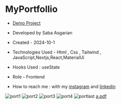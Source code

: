 # MyPortfollio
















- [Demo Project](https://sabaasgarian.vercel.app/)

- Developed by Saba Asgarian

- Created - 2024-10-1

- Technologies Used - Html , Css , Tailwind , JavaScript,Nextjs,React,MaterialUi

- Hooks Used : useState 

- Role - Frontend

- How to reach me : with my [instagram](https://www.instagram.com/saba_asgarian_web?igsh=M2Z2dTU3cHFmeW1o&utm_source=qr) and [linkedin](https://www.linkedin.com/in/saba-asgarian-69161088?utm_source=share&utm_campaign=share_via&utm_content=profile&utm_medium=ios_app) 


![port1](https://github.com/user-attachments/assets/57f90417-a2de-417b-b515-6e5f6ef7a658)
![port2](https://github.com/user-attachments/assets/cbe1d076-59e6-45dd-afee-e8247dc79545)
![port3](https://github.com/user-attachments/assets/8233a096-4cfa-4ab1-83fe-19577c10aada)
![port4](https://github.com/user-attachments/assets/b8fbb991-072d-4558-b2e3-c1713a3c9d10)
![portlast](https://github.com/user-attachments/assets/4be6bbcd-2e01-44d1-ba76-e2d5ade6f1fc)
[a.pdf](https://github.com/user-attachments/files/17346666/a.pdf)
